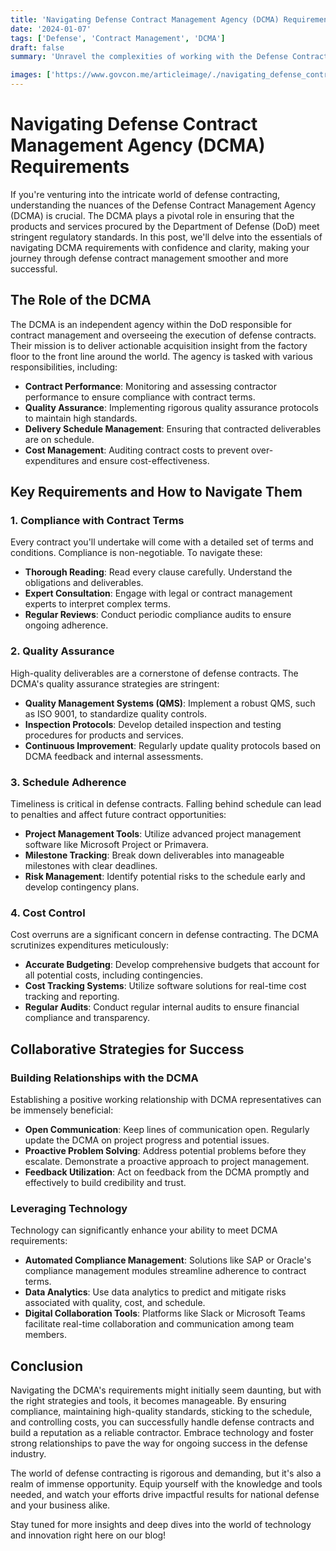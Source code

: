 ```yaml
---
title: 'Navigating Defense Contract Management Agency (DCMA) Requirements'
date: '2024-01-07'
tags: ['Defense', 'Contract Management', 'DCMA']
draft: false
summary: 'Unravel the complexities of working with the Defense Contract Management Agency (DCMA) and learn how to navigate its requirements efficiently. From compliance to collaboration, this guide offers actionable insights for contractors aiming to succeed in the defense sector.'

images: ['https://www.govcon.me/articleimage/./navigating_defense_contract_management_agency_dcma_requirements.webp']
---
```


# Navigating Defense Contract Management Agency (DCMA) Requirements

If you're venturing into the intricate world of defense contracting, understanding the nuances of the Defense Contract Management Agency (DCMA) is crucial. The DCMA plays a pivotal role in ensuring that the products and services procured by the Department of Defense (DoD) meet stringent regulatory standards. In this post, we'll delve into the essentials of navigating DCMA requirements with confidence and clarity, making your journey through defense contract management smoother and more successful.

## The Role of the DCMA

The DCMA is an independent agency within the DoD responsible for contract management and overseeing the execution of defense contracts. Their mission is to deliver actionable acquisition insight from the factory floor to the front line around the world. The agency is tasked with various responsibilities, including:

- **Contract Performance**: Monitoring and assessing contractor performance to ensure compliance with contract terms.
- **Quality Assurance**: Implementing rigorous quality assurance protocols to maintain high standards.
- **Delivery Schedule Management**: Ensuring that contracted deliverables are on schedule.
- **Cost Management**: Auditing contract costs to prevent over-expenditures and ensure cost-effectiveness.

## Key Requirements and How to Navigate Them

### 1. **Compliance with Contract Terms**

Every contract you'll undertake will come with a detailed set of terms and conditions. Compliance is non-negotiable. To navigate these:

- **Thorough Reading**: Read every clause carefully. Understand the obligations and deliverables.
- **Expert Consultation**: Engage with legal or contract management experts to interpret complex terms.
- **Regular Reviews**: Conduct periodic compliance audits to ensure ongoing adherence.

### 2. **Quality Assurance**

High-quality deliverables are a cornerstone of defense contracts. The DCMA's quality assurance strategies are stringent:

- **Quality Management Systems (QMS)**: Implement a robust QMS, such as ISO 9001, to standardize quality controls.
- **Inspection Protocols**: Develop detailed inspection and testing procedures for products and services.
- **Continuous Improvement**: Regularly update quality protocols based on DCMA feedback and internal assessments.

### 3. **Schedule Adherence**

Timeliness is critical in defense contracts. Falling behind schedule can lead to penalties and affect future contract opportunities:

- **Project Management Tools**: Utilize advanced project management software like Microsoft Project or Primavera.
- **Milestone Tracking**: Break down deliverables into manageable milestones with clear deadlines.
- **Risk Management**: Identify potential risks to the schedule early and develop contingency plans.

### 4. **Cost Control**

Cost overruns are a significant concern in defense contracting. The DCMA scrutinizes expenditures meticulously:

- **Accurate Budgeting**: Develop comprehensive budgets that account for all potential costs, including contingencies.
- **Cost Tracking Systems**: Utilize software solutions for real-time cost tracking and reporting.
- **Regular Audits**: Conduct regular internal audits to ensure financial compliance and transparency.

## Collaborative Strategies for Success

### Building Relationships with the DCMA

Establishing a positive working relationship with DCMA representatives can be immensely beneficial:

- **Open Communication**: Keep lines of communication open. Regularly update the DCMA on project progress and potential issues.
- **Proactive Problem Solving**: Address potential problems before they escalate. Demonstrate a proactive approach to project management.
- **Feedback Utilization**: Act on feedback from the DCMA promptly and effectively to build credibility and trust.

### Leveraging Technology

Technology can significantly enhance your ability to meet DCMA requirements:

- **Automated Compliance Management**: Solutions like SAP or Oracle's compliance management modules streamline adherence to contract terms.
- **Data Analytics**: Use data analytics to predict and mitigate risks associated with quality, cost, and schedule.
- **Digital Collaboration Tools**: Platforms like Slack or Microsoft Teams facilitate real-time collaboration and communication among team members.

## Conclusion

Navigating the DCMA's requirements might initially seem daunting, but with the right strategies and tools, it becomes manageable. By ensuring compliance, maintaining high-quality standards, sticking to the schedule, and controlling costs, you can successfully handle defense contracts and build a reputation as a reliable contractor. Embrace technology and foster strong relationships to pave the way for ongoing success in the defense industry.

The world of defense contracting is rigorous and demanding, but it's also a realm of immense opportunity. Equip yourself with the knowledge and tools needed, and watch your efforts drive impactful results for national defense and your business alike.

Stay tuned for more insights and deep dives into the world of technology and innovation right here on our blog!